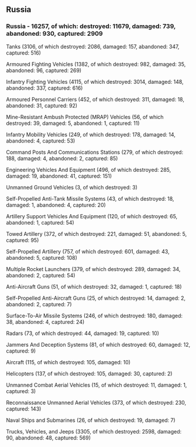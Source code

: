 
 
 ## Russia
 
 ### Russia - 16257, of which: destroyed: 11679, damaged: 739, abandoned: 930, captured: 2909

 

 

 Tanks (3106, of which destroyed: 2086, damaged: 157, abandoned: 347, captured: 516)

 Armoured Fighting Vehicles (1382, of which destroyed: 982, damaged: 35, abandoned: 96, captured: 269)

 Infantry Fighting Vehicles (4115, of which destroyed: 3014, damaged: 148, abandoned: 337, captured: 616)

 Armoured Personnel Carriers (452, of which destroyed: 311, damaged: 18, abandoned: 31, captured: 92)

 Mine-Resistant Ambush Protected (MRAP) Vehicles (56, of which destroyed: 39, damaged: 5, abandoned: 1, captured: 11)

 Infantry Mobility Vehicles (249, of which destroyed: 178, damaged: 14, abandoned: 4, captured: 53)

 Command Posts And Communications Stations (279, of which destroyed: 188, damaged: 4, abandoned: 2, captured: 85)

 Engineering Vehicles And Equipment (496, of which destroyed: 285, damaged: 19, abandoned: 41, captured: 151)

 Unmanned Ground Vehicles (3, of which destroyed: 3)

 Self-Propelled Anti-Tank Missile Systems (43, of which destroyed: 18, damaged: 1, abandoned: 4, captured: 20)

 Artillery Support Vehicles And Equipment (120, of which destroyed: 65, abandoned: 1, captured: 54)

 Towed Artillery (372, of which destroyed: 221, damaged: 51, abandoned: 5, captured: 95)

 Self-Propelled Artillery (757, of which destroyed: 601, damaged: 43, abandoned: 5, captured: 108)

 Multiple Rocket Launchers (379, of which destroyed: 289, damaged: 34, abandoned: 2, captured: 54)

 Anti-Aircraft Guns (51, of which destroyed: 32, damaged: 1, captured: 18)

 Self-Propelled Anti-Aircraft Guns (25, of which destroyed: 14, damaged: 2, abandoned: 2, captured: 7)

 Surface-To-Air Missile Systems (246, of which destroyed: 180, damaged: 38, abandoned: 4, captured: 24)

 Radars (73, of which destroyed: 44, damaged: 19, captured: 10)

 Jammers And Deception Systems (81, of which destroyed: 60, damaged: 12, captured: 9)

 Aircraft (115, of which destroyed: 105, damaged: 10)

 Helicopters (137, of which destroyed: 105, damaged: 30, captured: 2)

 Unmanned Combat Aerial Vehicles (15, of which destroyed: 11, damaged: 1, captured: 3)

 Reconnaissance Unmanned Aerial Vehicles (373, of which destroyed: 230, captured: 143)

 Naval Ships and Submarines (26, of which destroyed: 19, damaged: 7)

 Trucks, Vehicles, and Jeeps (3305, of which destroyed: 2598, damaged: 90, abandoned: 48, captured: 569)

